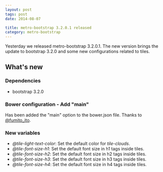 ```yaml
---
layout: post
tags: post
date: 2014-08-07

title: metro-bootstrap 3.2.0.1 released
category: metro-bootstrap
---
```


Yesterday we released metro-bootstrap 3.2.0.1. The new version brings the update to bootstrap 3.2.0 and some new configurations related to tiles.

## What's new

### Dependencies

- bootstrap 3.2.0

### Bower configuration - Add "main"

Has been added the "main" option to the bower.json file. Thanks to [@fumito_ito](https://github.com/fumitoito).

### New variables

- _@tile-light-text-color_: Set the default color for _tile-clouds_.
- _@tile-font-size-h1_: Set the default font size in h1 tags inside tiles.
- _@tile-font-size-h2_: Set the default font size in h2 tags inside tiles.
- _@tile-font-size-h3_: Set the default font size in h3 tags inside tiles.
- _@tile-font-size-h4_: Set the default font size in h4 tags inside tiles.
